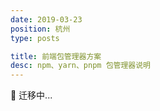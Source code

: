 ```yaml
---
date: 2019-03-23
position: 杭州
type: posts

title: 前端包管理器方案
desc: npm、yarn、pnpm 包管理器说明
---
```


🚧 迁移中...
